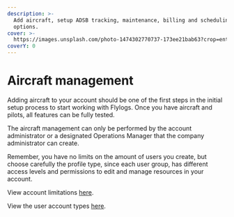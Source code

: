 ```yaml
---
description: >-
  Add aircraft, setup ADSB tracking, maintenance, billing and scheduling
  options.
cover: >-
  https://images.unsplash.com/photo-1474302770737-173ee21bab63?crop=entropy&cs=tinysrgb&fm=jpg&ixid=MnwxOTcwMjR8MHwxfHNlYXJjaHw0fHxqZXR8ZW58MHx8fHwxNjc0NTg4NDY3&ixlib=rb-4.0.3&q=80
coverY: 0
---
```


# Aircraft management

Adding aircraft to your account should be one of the first steps in the initial setup process to start working with Flylogs. Once you have aircraft and pilots, all features can be fully tested.

The aircraft management can only be performed by the account administrator or a designated Operations Manager that the company administrator can create.

Remember, you have no limits on the amount of users you create, but choose carefully the profile type, since each user group, has different access levels and permissions to edit and manage resources in your account.

View account limitations [here](../company-management/account-limitations.md).

View the user account types [here](../company-management/account-types.md).

